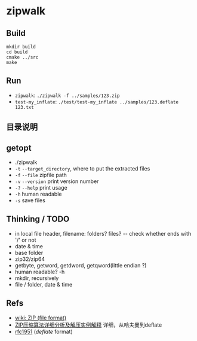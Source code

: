 # zipwalk

## Build

```shell
mkdir build
cd build
cmake ../src
make
```

## Run

* `zipwalk`: `./zipwalk -f ../samples/123.zip`
* `test-my_inflate`: `./test/test-my_inflate ../samples/123.deflate 123.txt`

## 目录说明

## getopt

* ./zipwalk
* `-t` `--target_directory`, where to put the extracted files
* `-f` `--file` zipfile path
* `-v` `--version` print version number
* `-?` `--help` print usage
* `-h` human readable
* `-s` save files

## Thinking / TODO

* in local file header, filename: folders? files? -- check whether ends with '/' or not
* date & time
* base folder
* zip32/zip64
* getbyte, getword, getdword, getqword(little endian ?)
* human readable? -h
* mkdir, recursively
* file / folder, date & time

## Refs

* [wiki: ZIP (file format)](https://en.wikipedia.org/wiki/ZIP_(file_format))
* [ZIP压缩算法详细分析及解压实例解释](https://www.cnblogs.com/esingchan/p/3958962.html) 详细，从哈夫曼到deflate
* [rfc1951](http://tools.ietf.org/html/rfc1951) (*deflate* format)
